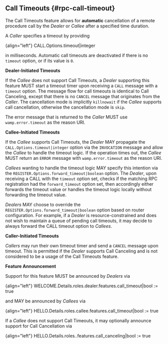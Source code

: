 ## Call Timeouts {#rpc-call-timeout}

The Call Timeouts feature allows for **automatic** cancellation of a remote procedure call by the *Dealer* or *Callee* after a specified time duration.

A *Caller* specifies a timeout by providing

{align="left"}
        CALL.Options.timeout|integer

in milliseconds. Automatic call timeouts are deactivated if there is no `timeout` option, or if its value is `0`.

**Dealer-Initiated Timeouts**

If the *Callee* does not support Call Timeouts, a *Dealer* supporting this feature MUST start a timeout timer upon receiving a `CALL` message with a `timeout` option. The message flow for call timeouts is identical to Call Canceling, except that there is no `CANCEL` message that originates from the *Caller*. The cancellation mode is implicitly `killnowait` if the *Callee* supports call cancellation, otherwise the cancellation mode is `skip`.

The error message that is returned to the *Caller* MUST use `wamp.error.timeout` as the reason URI.

**Callee-Initiated Timeouts**

If the *Callee* supports Call Timeouts, the *Dealer* MAY propagate the `CALL.Options.timeout|integer` option via the `INVOCATION` message and allow the *Callee* to handle the timeout logic. If the operation times out, the *Callee* MUST return an `ERROR` message with `wamp.error.timeout` as the reason URI.

*Callees* wanting to handle the timeout logic MAY specify this intention via the `REGISTER.Options.forward_timeout|boolean` option. The *Dealer*, upon receiving a CALL with the `timeout` option set, checks if the matching RPC registration had the `forward_timeout` option set, then accordingly either forwards the timeout value or handles the timeout logic locally without forwarding the timeout value.

*Dealers* MAY choose to override the `REGISTER.Options.forward_timeout|boolean` option based on router configuration. For example, if a *Dealer* is resource-constrained and does not wish to maintain a queue of pending call timeouts, it may decide to always forward the CALL timeout option to *Callees*.

**Caller-Initiated Timeouts**

*Callers* may run their own timeout timer and send a `CANCEL` message upon timeout. This is permitted if the *Dealer* supports Call Canceling and is not considered to be a usage of the Call Timeouts feature.

**Feature Announcement**

Support for this feature MUST be announced by *Dealers* via

{align="left"}
        WELCOME.Details.roles.dealer.features.call_timeout|bool := true

and MAY be announced by *Callees* via

{align="left"}
        HELLO.Details.roles.callee.features.call_timeout|bool := true

If a *Callee* does not support Call Timeouts, it may optionally announce support for Call Cancellation via 

{align="left"}
        HELLO.Details.roles.<role>.features.call_canceling|bool := true
